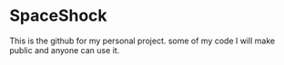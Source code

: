 # SpaceShock
This is the github for my personal project. some of my code I will make public and anyone can use it.
